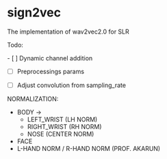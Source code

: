 # sign2vec


The implementation of wav2vec2.0 for SLR

Todo:

- [ ] Dynamic channel addition
- [ ] Preprocessings params
- [ ] Adjust convolution from sampling_rate 


NORMALIZATION:
- BODY -> 
    - LEFT_WRIST (LH NORM)
    - RIGHT_WRIST (RH NORM)
    - NOSE (CENTER NORM)
- FACE
- L-HAND NORM / R-HAND NORM (PROF. AKARUN)
